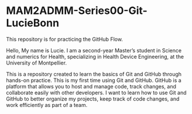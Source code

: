 # MAM2ADMM-Series00-Git-LucieBonn
This repository is for practicing the GitHub Flow.

Hello, My name is Lucie. I am a second-year Master’s student in Science and numerics for Health, specializing in Health Device Engineering, at the University of Montpellier.

This is a repository created to learn the basics of Git and GitHub through hands-on practice. This is my first time using Git and GitHub. GitHub is a platform that allows you to host and manage code, track changes, and collaborate easily with other developers. I want to learn how to use Git and GitHub to better organize my projects, keep track of code changes, and work efficiently as part of a team.